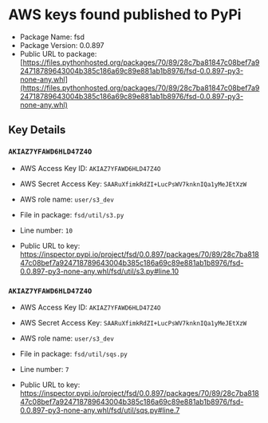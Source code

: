 # AWS keys found published to PyPi

* Package Name: fsd
* Package Version: 0.0.897
* Public URL to package: [https://files.pythonhosted.org/packages/70/89/28c7ba81847c08bef7a924718789643004b385c186a69c89e881ab1b8976/fsd-0.0.897-py3-none-any.whl](https://files.pythonhosted.org/packages/70/89/28c7ba81847c08bef7a924718789643004b385c186a69c89e881ab1b8976/fsd-0.0.897-py3-none-any.whl)

## Key Details

### `AKIAZ7YFAWD6HLD47Z4O`

* AWS Access Key ID: `AKIAZ7YFAWD6HLD47Z4O`
* AWS Secret Access Key: `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` 
* AWS role name: `user/s3_dev`
* File in package: `fsd/util/s3.py`
* Line number: `10`

* Public URL to key: https://inspector.pypi.io/project/fsd/0.0.897/packages/70/89/28c7ba81847c08bef7a924718789643004b385c186a69c89e881ab1b8976/fsd-0.0.897-py3-none-any.whl/fsd/util/s3.py#line.10



### `AKIAZ7YFAWD6HLD47Z4O`

* AWS Access Key ID: `AKIAZ7YFAWD6HLD47Z4O`
* AWS Secret Access Key: `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` 
* AWS role name: `user/s3_dev`
* File in package: `fsd/util/sqs.py`
* Line number: `7`

* Public URL to key: https://inspector.pypi.io/project/fsd/0.0.897/packages/70/89/28c7ba81847c08bef7a924718789643004b385c186a69c89e881ab1b8976/fsd-0.0.897-py3-none-any.whl/fsd/util/sqs.py#line.7


